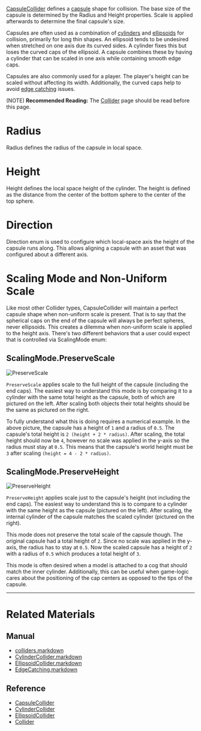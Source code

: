 [CapsuleCollider](https://github.com/zeroengineteam/ZeroDocs/blob/master/code_reference/class_reference/CapsuleCollider.markdown) defines a [capsule](https://en.wikipedia.org/wiki/Capsule_(geometry) ) shape for collision. The base size of the capsule is determined by the Radius  and Height  properties. Scale is applied afterwards to determine the final capsule's size.

Capsules are often used as a combination of [cylinders](https://github.com/zeroengineteam/ZeroDocs/blob/master/zero_editor_documentation/zeromanual/physics/colliders/CylinderCollider.markdown) and [ellipsoids](https://github.com/zeroengineteam/ZeroDocs/blob/master/zero_editor_documentation/zeromanual/physics/colliders/EllipsoidCollider.markdown) for collision, primarily for long thin shapes.  An ellipsoid tends to be undesired when stretched on one axis due its curved sides. A cylinder fixes this but loses the curved caps of the ellipsoid. A capsule combines these by having a cylinder that can be scaled in one axis while containing smooth edge caps.

Capsules are also commonly used for a player. The player's height can be scaled without affecting its width. Additionally, the curved caps help to avoid [edge catching](https://github.com/zeroengineteam/ZeroDocs/blob/master/zero_editor_documentation/zeromanual/physics/colliders/PhysicsTroubleshooting/EdgeCatching.markdown) issues.

(NOTE) **Recommended Reading:** The [Collider](https://github.com/zeroengineteam/ZeroDocs/blob/master/zero_editor_documentation/zeromanual/physics/colliders.markdown) page should be read before this page.


 #  Radius
Radius  defines the radius of the capsule in local space.

 #  Height
Height  defines the local space height of the cylinder. The height is defined as the distance from the center of the bottom sphere to the center of the top sphere.

 #  Direction
Direction enum is used to configure which local-space axis the height of the capsule runs along. This allows aligning a capsule with an asset that was configured about a different axis.

 #  Scaling Mode and Non-Uniform Scale
Like most other Collider types, CapsuleCollider will maintain a perfect capsule shape when non-uniform scale is present. That is to say that the spherical caps on the end of the capsule will always be perfect spheres, never ellipsoids. This creates a dilemma when non-uniform scale is applied to the height axis. There's two different behaviors that a user could expect that is controlled via ScalingMode enum:

 ##  ScalingMode.PreserveScale


![PreserveScale](https://media.githubusercontent.com/media/zeroengineteam/ZeroFiles/master/doc_files/46697.png)

`PreserveScale` applies scale to the full height of the capsule (including the end caps). The easiest way to understand this mode is by comparing it to a cylinder with the same total height as the capsule, both of which are pictured on the left. After scaling both objects their total heights should be the same as pictured on the right.

To fully understand what this is doing requires a numerical example. In the above picture, the capsule has a height of `1` and a radius of `0.5`. The capsule's total height is `2 (height + 2 * radius)`. After scaling, the total height should now be `4`, however no scale was applied in the y-axis so the radius must stay at `0.5`. This means that the capsule's world height must be `3` after scaling `(height = 4 - 2 * radius)`.

 ##  ScalingMode.PreserveHeight


![PreserveHeight](https://media.githubusercontent.com/media/zeroengineteam/ZeroFiles/master/doc_files/46699.png)

`PreserveHeight` applies scale just to the capsule's height (not including the end caps). The easiest way to understand this is to compare to a cylinder with the same height as the capsule (pictured on the left). After scaling, the internal cylinder of the capsule matches the scaled cylinder (pictured on the right).

This mode does not preserve the total scale of the capsule though. The original capsule had a total height of `2`. Since no scale was applied in the y-axis, the radius has to stay at `0.5`. Now the scaled capsule has a height of `2` with a radius of `0.5` which produces a total height of `3`.

This mode is often desired when a model is attached to a cog that should match the inner cylinder. Additionally, this can be useful when game-logic cares about the positioning of the cap centers as opposed to the tips of the capsule.


---
 #  Related Materials
 ##  Manual
- [colliders.markdown](https://github.com/zeroengineteam/ZeroDocs/blob/master/zero_editor_documentation/zeromanual/physics/colliders.markdown)
- [CylinderCollider.markdown](https://github.com/zeroengineteam/ZeroDocs/blob/master/zero_editor_documentation/zeromanual/physics/colliders/CylinderCollider.markdown)
- [EllipsoidCollider.markdown](https://github.com/zeroengineteam/ZeroDocs/blob/master/zero_editor_documentation/zeromanual/physics/colliders/EllipsoidCollider.markdown)
- [EdgeCatching.markdown](https://github.com/zeroengineteam/ZeroDocs/blob/master/zero_editor_documentation/zeromanual/physics/colliders/PhysicsTroubleshooting/EdgeCatching.markdown)

 ##  Reference
- [CapsuleCollider](https://github.com/zeroengineteam/ZeroDocs/blob/master/code_reference/class_reference/CapsuleCollider.markdown)
- [CylinderCollider](https://github.com/zeroengineteam/ZeroDocs/blob/master/code_reference/class_reference/CylinderCollider.markdown)
- [EllipsoidCollider](https://github.com/zeroengineteam/ZeroDocs/blob/master/code_reference/class_reference/EllipsoidCollider.markdown)
- [Collider](https://github.com/zeroengineteam/ZeroDocs/blob/master/code_reference/class_reference/Collider.markdown)
 

 